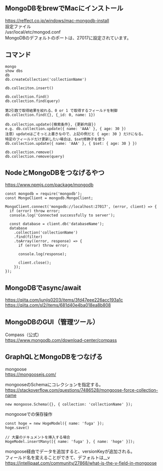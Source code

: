 ## MongoDBをbrewでMacにインストール
https://reffect.co.jp/windows/mac-mongodb-install  
設定ファイル  
/usr/local/etc/mongod.conf  
MongoDBのデフォルトのポートは、27017に設定されています。  

## コマンド
```
mongo
show dbs
db
db.createCollection('collectionName')

db.colleciton.insert()

db.collection.find()
db.collection.find(query)

第2引数で取得結果を絞れる、0 or 1 で取得するフィールドを制御
db.collection.find({}, {_id: 0, name: 1})

db.collection.update({検索条件}, {更新内容})
e.g. db.collection.update({ name: 'AAA' }, { age: 30 })
注意）updateはごそっと上書きなので、上記の例だと { age: 30 } だけになる。
特定のフィールドだけ更新したい場合は、$set修飾子を使う
db.collection.update({ name: 'AAA' }, { $set: { age: 30 } })

db.collection.remove()
db.collection.remove(query)
```

## NodeとMongoDBをつなげるやつ
https://www.npmjs.com/package/mongodb  
```
const mongodb = require('mongodb');
const MongoClient = mongodb.MongoClient;

MongoClient.connect('mongodb://localhost:27017', (error, client) => {
  if (error) throw error;
  console.log('Connected successfully to server');

  const database = client.db('databaseName');
  database
    .collection('collectionName')
    .find(filter)
    .toArray((error, response) => {
      if (error) throw error;
      
      console.log(response);

      client.close();
    });
});
```

## MongoDBでasync/await
https://qiita.com/junjis0203/items/3fd47eee226acc193a1c  
https://qiita.com/sl2/items/681d40e4ba018ea8b808  

## MongoDBのGUI（管理ツール）
Compass（公式）  
https://www.mongodb.com/download-center/compass  

## GraphQLとMongoDBをつなげる
mongoose  
https://mongoosejs.com/

mongooseのSchemaにコレクションを指定する。  
https://stackoverflow.com/questions/7486528/mongoose-force-collection-name  
```
new mongoose.Schema({}, { collection: 'collectionName' });
```

mongooseでの保存操作
```
const hoge = new HogeModel({ name: 'fuga' });
hoge.save()

// 大量のドキュメントを挿入する場合
HogeModel.insertMany([{ name: 'fuga' }, { name: 'hoge' }]);
```

mongoose経由でデータを追加すると、versionKeyが追加される。  
フィールド名を変えることができて、デフォルトは__v  
https://intellipaat.com/community/27868/what-is-the-v-field-in-mongoose